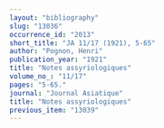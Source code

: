 ```yaml
---
layout: "bibliography"
slug: "13036"
occurrence_id: "2013"
short_title: "JA 11/17 (1921), 5-65"
author: "Pognon, Henri"
publication_year: "1921"
title: "Notes assyriologiques"
volume_no_: "11/17"
pages: "5-65."
journal: "Journal Asiatique"
title: "Notes assyriologiques"
previous_item: "13039"
---
```

